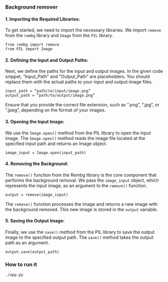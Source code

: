 ### Background remover

#### 1. Importing the Required Libraries:
To get started, we need to import the necessary libraries. We import `remove` from the `rembg` library and `Image` from the `PIL` library.

```
from rembg import remove
from PIL import Image
```

#### 2. Defining the Input and Output Paths:
Next, we define the paths for the input and output images. In the given code snippet, “Input_Path” and “Output_Path” are placeholders. You should replace them with the actual paths to your input and output image files.

```
input_path = “path/to/input/image.png”
output_path = “path/to/output/image.png”
```

Ensure that you provide the correct file extension, such as “.png”, “.jpg”, or “.jpeg”, depending on the format of your images.

#### 3. Opening the Input Image:
We use the `Image.open()` method from the PIL library to open the input image. The `Image.open()` method reads the image file located at the specified input path and returns an Image object.

`image_input = Image.open(input_path)`

#### 4. Removing the Background:
The `remove()` function from the Rembg library is the core component that performs the background removal. We pass the `image_input` object, which represents the input image, as an argument to the `remove()` function.

`output = remove(image_input)`

The `remove()` function processes the image and returns a new image with the background removed. This new image is stored in the `output` variable.

#### 5. Saving the Output Image:
Finally, we use the `save()` method from the PIL library to save the output image to the specified output path. The `save()` method takes the output path as an argument.

`output.save(output_path)`

### How to run it
```
./app.py
```